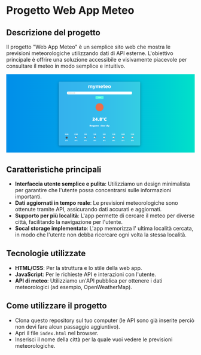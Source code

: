 # Progetto Web App Meteo

## Descrizione del progetto

Il progetto "Web App Meteo" è un semplice sito web che mostra le previsioni meteorologiche utilizzando dati di API esterne. L'obiettivo principale è offrire una soluzione accessibile e visivamente piacevole per consultare il meteo in modo semplice e intuitivo.

![immagine illustrativa](img/image.png)

## Caratteristiche principali

- **Interfaccia utente semplice e pulita**: Utilizziamo un design minimalista per garantire che l'utente possa concentrarsi sulle informazioni importanti.
- **Dati aggiornati in tempo reale**: Le previsioni meteorologiche sono ottenute tramite API, assicurando dati accurati e aggiornati.
- **Supporto per più località**: L'app permette di cercare il meteo per diverse città, facilitando la navigazione per l'utente.
- **Socal storage implementato**: L'app memorizza l' ultima località cercata, in modo che l'utente non debba ricercare ogni volta la stessa località.

## Tecnologie utilizzate

- **HTML/CSS**: Per la struttura e lo stile della web app.
- **JavaScript**: Per le richieste API e interazioni con l'utente.
- **API di meteo**: Utilizziamo un'API pubblica per ottenere i dati meteorologici (ad esempio, OpenWeatherMap).

## Come utilizzare il progetto

- Clona questo repository sul tuo computer (le API sono già inserite perciò non devi fare alcun passaggio aggiuntivo).
- Apri il file `index.html` nel browser.
- Inserisci il nome della città per la quale vuoi vedere le previsioni meteorologiche.
